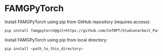 # FAMGPyTorch

Install FAMGPyTorch using pip from GitHub repository (requires access):

```bash
pip install famgpytorch@git+https://github.com/Cef0PT/Studienarbeit_Pascal_Toelle_Code
```

Install FAMGPyTorch using pip from local directory:

```bash
pip install <path_to_this_directory>
```
